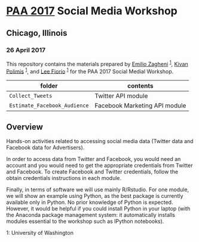# <a href = "http://www.populationassociation.org/sidebar/annual-meeting/" target ="_blank">PAA 2017</a> Social Media Workshop
## Chicago, Illinois
### 26 April 2017

This repository contains the materials prepared by <a href = "mailto:ezagheni@uw.edu" target ="_blank">Emilio Zagheni</a>
<sup>[1](#UW)</sup>, <a href = "mailto:kpolimis@uw.edu" target ="_blank">Kivan Polimis</a>
<sup>[1](#UW)</sup>, and <a href = "mailto:fiorio@uw.edu" target ="_blank">Lee Fiorio</a>
<sup>[1](#UW)</sup> for the PAA 2017 Social Medial Workshop.

folder | contents
---|---------
`Collect_Tweets` | Twitter API module
`Estimate_Facebook_Audience` | Facebook Marketing API module

## Overview 

Hands-on activities related to accessing social media data (Twitter data and Facebook data for Advertisers). 

In order to access data from Twitter and Facebook, you would need an account and you would need to get the appropriate credentials from Twitter and Facebook. To create Facebook and Twitter credentials, follow the obtain credentials instructions in each module. 

Finally, in terms of software we will use mainly R/Rstudio. For one module, we will show an example using Python, as the best package is currently available only in Python. No prior knowledge of Python is expected. However, it would be helpful if you could install Python in your laptop (with the Anaconda package management system: it automatically installs modules essential to the workshop such as IPython notebooks). 


<a name="UW">1</a>: University of Washington  